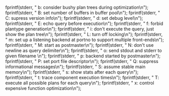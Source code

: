 fprintf(stderr, "    b: consider bushy plan trees during optimization\n");
fprintf(stderr, "    B: set number of buffers in buffer pool\n");
fprintf(stderr, "    C: supress version info\n");
fprintf(stderr, "    d: set debug level\n");
fprintf(stderr, "    E: echo query before execution\n");
fprintf(stderr, "    f: forbid plantype generation\n");
fprintf(stderr, "    i: don't execute the query, just show the plan tree\n");
fprintf(stderr, "    L: turn off locking\n");
fprintf(stderr, "    m: set up a listening backend at portno to support multiple front-ends\n");
fprintf(stderr, "    M: start as postmaster\n");
fprintf(stderr, "    N: don't use newline as query delimiter\n");
fprintf(stderr, "    o: send stdout and stderr to given filename \n");
fprintf(stderr, "    p: backend started by postmaster\n");
fprintf(stderr, "    P: set port file descriptor\n");
fprintf(stderr, "    Q: suppress informational messages\n");
fprintf(stderr, "    S: assume stable main memory\n");
fprintf(stderr, "    s: show stats after each query\n");
fprintf(stderr, "    t: trace component execution times\n");
fprintf(stderr, "    T: execute all possible plans for each query\n");
fprintf(stderr, "    x: control expensive function optimization\n");
